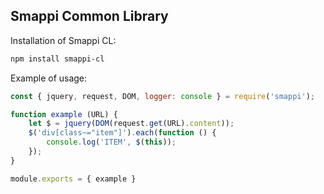 Smappi Common Library
----------------------

Installation of Smappi CL:

```bash
npm install smappi-cl
```

Example of usage:

```javascript
const { jquery, request, DOM, logger: console } = require('smappi');

function example (URL) {
    let $ = jquery(DOM(request.get(URL).content));
    $('div[class~="item"]').each(function () {
        console.log('ITEM', $(this));
    });
}

module.exports = { example }
```
